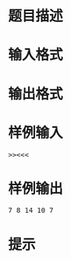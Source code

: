 

# 题目描述



# 输入格式



# 输出格式



# 样例输入


<pre>&gt;&gt;&lt;&lt;&lt; </pre>

# 样例输出


<pre>7 8 14 10 7
</pre>

# 提示


<p>
<img src="/upload/image/20190505/20190505192326_51725.png" alt=""/> 
</p>
